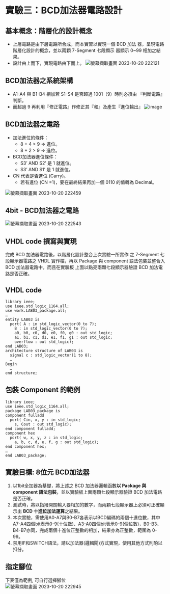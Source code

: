 # 實驗三：BCD加法器電路設計  

## 基本概念：階層化的設計概念
- 上層電路是由下層電路所合成，而本實習以實現一個 BCD 加法 器，呈現電路階層化設計的概念，並以兩顆 7-Segment 七段顯示 器顯示 0~99 相加之結果。
- 設計由上而下，實現電路由下而上。
![螢幕擷取畫面 2023-10-20 222121](https://github.com/Zocke07/Microprocessor-Based-Systems/assets/91361456/66190b4c-f67a-491e-82b9-509c67c51bc3)

## BCD加法器之系統架構  
- A1-A4 與 B1-B4 相加若 S1-S4 是否超過 1001（9）時則必須由 『判斷電路』判斷。
- 而超過 9 再利用『修正電路』作修正其『和』及產生『進位輸出』
![image](https://github.com/Zocke07/Microprocessor-Based-Systems/assets/91361456/7edd8d12-89ca-4321-8dbc-9faba3f36611)

## BCD加法器之電路
- 加法進位的條件：
  - 8 + 4 > 9 => 進位。
  - 8 + 2 > 9 => 進位。
- BCD加法器進位條件：
  - S3’ AND S2’ 是 1 就進位。
  - S3’ AND S1’ 是 1 就進位。
- CN 代表是否進位 (Carry)。
  - 若有進位 (CN =1)，要在最終結果再加一個 0110 的值轉為 Decimal。

![螢幕擷取畫面 2023-10-20 222459](https://github.com/Zocke07/Microprocessor-Based-Systems/assets/91361456/0efa411a-d3a8-4c6a-87a0-c8de04888b17)

## 4bit - BCD加法器之電路  
![螢幕擷取畫面 2023-10-20 222543](https://github.com/Zocke07/Microprocessor-Based-Systems/assets/91361456/6b27e4ef-5e32-4d01-96b5-211b29060573)  

## VHDL code 撰寫與實現  
完成 BCD 加法器電路後，以階層化設計整合上次實驗一所實作 之 7-Segment 七段顯示器電路之 VHDL 實作檔，再以 Package 與 component 語法包裝並整合入 BCD 加法器電路中，而且在實驗板 上面以點亮兩顆七段顯示器驗證 BCD 加法電路是否正確。  

## VHDL code
```
library ieee;
use ieee.std_logic_1164.all;
use work.LAB03_package.all;
…
entity LAB03 is
  port( A : in std_logic_vector(0 to 7);
    B : in std_logic_vector(0 to 7);
    a0, b0, c0, d0, e0, f0, g0 : out std_logic;
    a1, b1, c1, d1, e1, f1, g1 : out std_logic;
    overflow : out std_logic);
end LAB03;
architecture structure of LAB03 is
  signal c : std_logic_vector(1 to 8);
  …
Begin
  …
end structure;
```

## 包裝 Component 的範例
```
library ieee;
use ieee.std_logic_1164.all;
package LAB03_package is
component fulladd
  port( Cin, x, y : in std_logic;
    s, Cout : out std_logic);
end component fulladd;
component hex
  port( w, x, y, z : in std_logic;
    a, b, c, d, e, f, g : out std_logic);
end component hex;
…
end LAB03_package;
```

## 實驗目標: 8位元 BCD加法器  
1. 以1bit全加器為基礎，將上述之 BCD 加法器邏輯函數<b>以 Package 與 component 語法包裝</b>，並以實驗板上面兩顆七段顯示器驗證 BCD 加法電路是否正確。
2. 測試時，將以指撥開關輸入要相加的數字，而兩顆七段顯示器上必須可正確顯 示出 <b>BCD 十進位加法運算</b>之結果。
3. 本次實驗，需使用A0-A7與B0-B7各表示以BCD編碼的兩個十進位數，其中 A7-A4四個bit表示0-9(十位數)、A3-A0四個bit表示0-9(個位數)，B0-B3、 B4-B7亦同，完成兩個十進位正整數的相加，結果亦為正整數，範圍為 0-99。
4. 禁用IF和SWITCH語法，請以加法器(邏輯閘)方式實現，使用其他方式則酌以扣分。

## 指定腳位  
下表僅為範例, 可自行選擇腳位  
![螢幕擷取畫面 2023-10-20 222945](https://github.com/Zocke07/Microprocessor-Based-Systems/assets/91361456/fc91a65e-4e04-496a-8ea4-e744fd416036)

